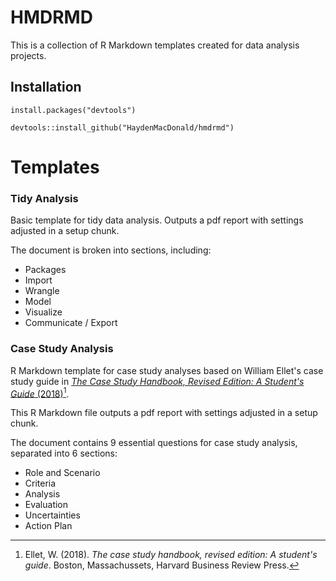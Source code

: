 # HMDRMD

This is a collection of R Markdown templates created for data analysis projects.

## Installation

```{r}
install.packages("devtools")

devtools::install_github("HaydenMacDonald/hmdrmd")
```

# Templates

### Tidy Analysis

Basic template for tidy data analysis. Outputs a pdf report with settings adjusted in a setup chunk.

The document is broken into sections, including:  
- Packages
- Import
- Wrangle
- Model
- Visualize
- Communicate / Export 

### Case Study Analysis

R Markdown template for case study analyses based on William Ellet's case study guide in [*The Case Study Handbook, Revised Edition: A Student's Guide* (2018)](https://hbr.org/product/the-case-study-handbook-revised-edition-a-student-s-guide/10208E-KND-ENG)[^1].  

This R Markdown file outputs a pdf report with settings adjusted in a setup chunk.  

The document contains 9 essential questions for case study analysis, separated into 6 sections:  
- Role and Scenario
- Criteria
- Analysis
- Evaluation
- Uncertainties
- Action Plan 

[^1]: Ellet, W. (2018). *The case study handbook, revised edition: A student's guide*. Boston, Massachussets, Harvard Business Review Press.

